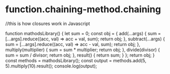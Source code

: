 # function.chaining-method.chaining
//this is how closures work in Javascript

function mathodsLibrary() {
  let sum = 0;
  const obj = {
    add(...args) {
      sum = [...args].reduce((acc, val) => acc + val, sum);
      return obj;
    },
    subtract(...args) {
      sum = [...args].reduce((acc, val) => acc - val, sum);
      return obj;
    },
    multiply(multiplier) {
      sum = sum * multiplier;
      return obj;
    },
    divide(divisor) {
      sum = sum / divisor;
      return obj;
    },
    result() {
      return sum;
    }
  };
  return obj;
}
const methods = mathodsLibrary();
const output = methods.add(5, 5).multiply(10).result();
console.log(output);
